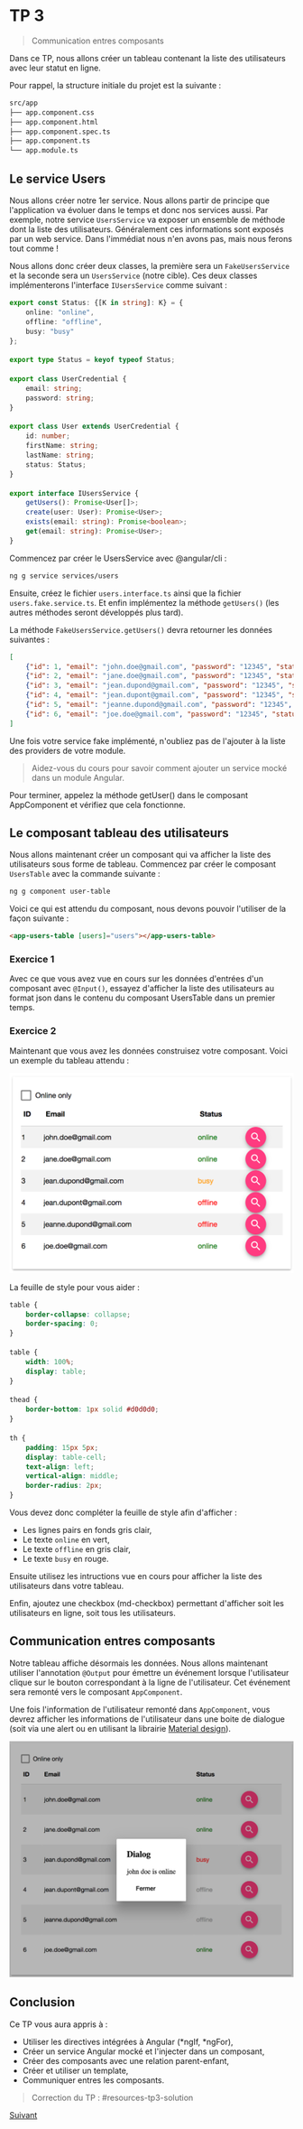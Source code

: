 # TP 3
> Communication entres composants

Dans ce TP, nous allons créer un tableau contenant la liste des utilisateurs 
avec leur statut en ligne. 

Pour rappel, la structure initiale du projet est la suivante :

```bash
src/app
├── app.component.css
├── app.component.html
├── app.component.spec.ts
├── app.component.ts
└── app.module.ts
```

## Le service Users

Nous allons créer notre 1er service. Nous allons partir de principe que l'application va évoluer dans le temps et donc nos services
aussi. Par exemple, notre service `UsersService` va exposer un ensemble de méthode dont la liste des utilisateurs.
Généralement ces informations sont exposés par un web service. Dans l'immédiat nous n'en avons pas, mais nous ferons tout comme !

Nous allons donc créer deux classes, la première sera un `FakeUsersService` et la seconde sera un `UsersService` (notre cible).
Ces deux classes implémenterons l'interface `IUsersService` comme suivant :

```typescript
export const Status: {[K in string]: K} = {
    online: "online",
    offline: "offline",
    busy: "busy"
};

export type Status = keyof typeof Status;

export class UserCredential {
    email: string;
    password: string;
}

export class User extends UserCredential {
    id: number;
    firstName: string;
    lastName: string;
    status: Status;
}

export interface IUsersService {
    getUsers(): Promise<User[]>;
    create(user: User): Promise<User>;
    exists(email: string): Promise<boolean>;
    get(email: string): Promise<User>;
}
```

Commencez par créer le UsersService avec @angular/cli :

```bash
ng g service services/users
```

Ensuite, créez le fichier `users.interface.ts` ainsi que la fichier `users.fake.service.ts`.
Et enfin implémentez la méthode `getUsers()` (les autres méthodes seront développés plus tard).

La méthode `FakeUsersService.getUsers()` devra retourner les données suivantes :

```json
[
    {"id": 1, "email": "john.doe@gmail.com", "password": "12345", "status": "online"},
    {"id": 2, "email": "jane.doe@gmail.com", "password": "12345", "status": "online"},
    {"id": 3, "email": "jean.dupond@gmail.com", "password": "12345", "status": "busy"},
    {"id": 4, "email": "jean.dupont@gmail.com", "password": "12345", "status": "offline"},
    {"id": 5, "email": "jeanne.dupond@gmail.com", "password": "12345", "status": "offline"},
    {"id": 6, "email": "joe.doe@gmail.com", "password": "12345", "status": "online"}
]
```

Une fois votre service fake implémenté, n'oubliez pas de l'ajouter à la liste des providers de votre module. 

> Aidez-vous du cours pour savoir comment ajouter un service mocké dans un module Angular.

Pour terminer, appelez la méthode getUser() dans le composant AppComponent et vérifiez que cela fonctionne.

## Le composant tableau des utilisateurs

Nous allons maintenant créer un composant qui va afficher la liste des utilisateurs sous forme de tableau.
Commencez par créer le composant `UsersTable` avec la commande suivante :

```bash
ng g component user-table
```

Voici ce qui est attendu du composant, nous devons pouvoir l'utiliser de la façon suivante :

```html
<app-users-table [users]="users"></app-users-table>
```
### Exercice 1

Avec ce que vous avez vue en cours sur les données d'entrées d'un composant avec `@Input()`, essayez d'afficher la liste des utilisateurs 
au format json dans le contenu du composant UsersTable dans un premier temps.

### Exercice 2

Maintenant que vous avez les données construisez votre composant. Voici un exemple du tableau attendu :

![max-300](images/users-table.png) 

La feuille de style pour vous aider :
```css
table {
    border-collapse: collapse;
    border-spacing: 0;
}

table {
    width: 100%;
    display: table;
}

thead {
    border-bottom: 1px solid #d0d0d0;
}

th {
    padding: 15px 5px;
    display: table-cell;
    text-align: left;
    vertical-align: middle;
    border-radius: 2px;
}
```

Vous devez donc compléter la feuille de style afin d'afficher :

* Les lignes pairs en fonds gris clair,
* Le texte `online` en vert,
* Le texte `offline` en gris clair,
* Le texte `busy` en rouge.

Ensuite utilisez les intructions vue en cours pour afficher la liste des utilisateurs dans votre tableau.

Enfin, ajoutez une checkbox (md-checkbox) permettant d'afficher soit les utilisateurs en ligne, 
soit tous les utilisateurs.


## Communication entres composants

Notre tableau affiche désormais les données. Nous allons maintenant utiliser l'annotation `@Output` pour émettre 
un événement lorsque l'utilisateur clique sur le bouton correspondant à la ligne de l'utilisateur.
Cet événement sera remonté vers le composant `AppComponent`.

Une fois l'information de l'utilisateur remonté dans `AppComponent`, vous devrez afficher les informations de l'utilisateur 
dans une boite de dialogue (soit via une alert ou en utilisant la librairie [Material design](https://material.angular.io/components/component/dialog)).

![max-300](images/user-table-and-popin.png) 


## Conclusion

Ce TP vous aura appris à :

* Utiliser les directives intégrées à Angular (*ngIf, *ngFor),
* Créer un service Angular mocké et l'injecter dans un composant,
* Créer des composants avec une relation parent-enfant,
* Créer et utiliser un template,
* Communiquer entres les composants.


> Correction du TP : #resources-tp3-solution


[Suivant](tp4-formulaires-routes.md)


